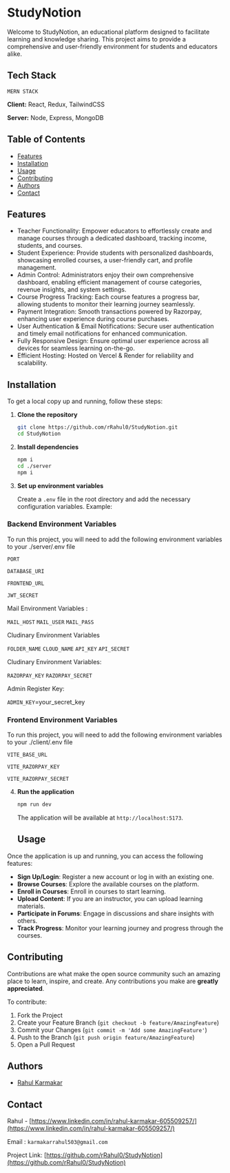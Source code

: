 
# StudyNotion

Welcome to StudyNotion, an educational platform designed to facilitate learning and knowledge sharing. This project aims to provide a comprehensive and user-friendly environment for students and educators alike.

## Tech Stack
    MERN STACK
**Client:** React, Redux, TailwindCSS

**Server:** Node, Express, MongoDB

## Table of Contents

- [Features](#Features)
- [Installation](#Installation)
- [Usage](#Usage)
- [Contributing](#Contributing)
- [Authors](#Authors)
- [Contact](#Contact)
## Features

- Teacher Functionality: Empower educators to effortlessly create and manage courses through a dedicated dashboard, tracking income, students, and courses.
- Student Experience: Provide students with personalized dashboards, showcasing enrolled courses, a user-friendly cart, and profile management.
- Admin Control: Administrators enjoy their own comprehensive dashboard, enabling efficient management of course categories, revenue insights, and system settings.
- Course Progress Tracking: Each course features a progress bar, allowing students to monitor their learning journey seamlessly.
- Payment Integration: Smooth transactions powered by Razorpay, enhancing user experience during course purchases.
- User Authentication & Email Notifications: Secure user authentication and timely email notifications for enhanced communication.
- Fully Responsive Design: Ensure optimal user experience across all devices for seamless learning on-the-go.
- Efficient Hosting: Hosted on Vercel & Render for reliability and scalability.

## Installation

To get a local copy up and running, follow these steps:

1. **Clone the repository**

    ```bash
    git clone https://github.com/rRahul0/StudyNotion.git
    cd StudyNotion
    ```

2. **Install dependencies**

    ```bash
    npm i
    cd ./server
    npm i
    ```

3. **Set up environment variables**

    Create a `.env` file in the root directory and add the necessary configuration variables. Example:

### Backend Environment Variables

To run this project, you will need to add the following environment variables to your ./server/.env file

`PORT`

`DATABASE_URI`

`FRONTEND_URL`

`JWT_SECRET`

Mail Environment Variables :

`MAIL_HOST`
`MAIL_USER`
`MAIL_PASS`


Cludinary Environment Variables

`FOLDER_NAME`
`CLOUD_NAME` 
`API_KEY` 
`API_SECRET` 

Cludinary Environment Variables:

`RAZORPAY_KEY` 
`RAZORPAY_SECRET`

Admin Register Key:

`ADMIN_KEY`=your_secret_key



### Frontend Environment Variables

   To run this project, you will need to add the following environment variables to your ./client/.env file

`VITE_BASE_URL`

`VITE_RAZORPAY_KEY`

`VITE_RAZORPAY_SECRET`


4. **Run the application**

    ```bash
    npm run dev
    ```

    The application will be available at `http://localhost:5173`.
    ## Usage

Once the application is up and running, you can access the following features:

- **Sign Up/Login**: Register a new account or log in with an existing one.
- **Browse Courses**: Explore the available courses on the platform.
- **Enroll in Courses**: Enroll in courses to start learning.
- **Upload Content**: If you are an instructor, you can upload learning materials.
- **Participate in Forums**: Engage in discussions and share insights with others.
- **Track Progress**: Monitor your learning journey and progress through the courses.

## Contributing

Contributions are what make the open source community such an amazing place to learn, inspire, and create. Any contributions you make are **greatly appreciated**.

To contribute:

1. Fork the Project
2. Create your Feature Branch (`git checkout -b feature/AmazingFeature`)
3. Commit your Changes (`git commit -m 'Add some AmazingFeature'`)
4. Push to the Branch (`git push origin feature/AmazingFeature`)
5. Open a Pull Request

## Authors
- [Rahul Karmakar](https://github.com/rRahul0)

## Contact

Rahul - [https://www.linkedin.com/in/rahul-karmakar-605509257/](https://www.linkedin.com/in/rahul-karmakar-605509257/)

Email : `karmakarrahul503@gmail.com`

Project Link: [https://github.com/rRahul0/StudyNotion](https://github.com/rRahul0/StudyNotion)